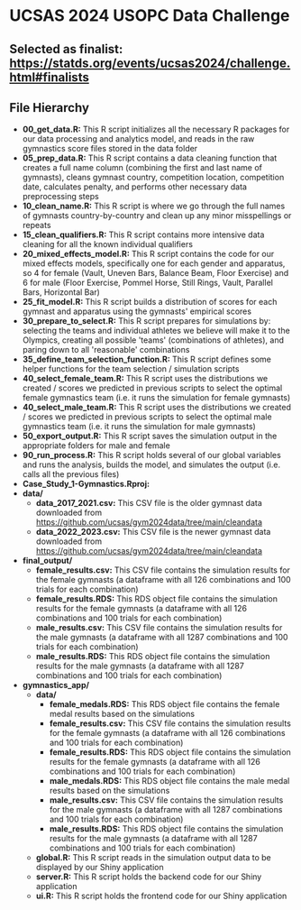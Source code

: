# UCSAS 2024 USOPC Data Challenge

## Selected as finalist: https://statds.org/events/ucsas2024/challenge.html#finalists

## File Hierarchy

* **00_get_data.R:** This R script initializes all the necessary R packages for our data processing and analytics model, and reads in the raw gymnastics score files stored in the data folder
* **05_prep_data.R:** This R script contains a data cleaning function that creates a full name column (combining the first and last name of gymnasts), cleans gymnast country, competition location, competition date, calculates penalty, and performs other necessary data preprocessing steps
* **10_clean_name.R:** This R script is where we go through the full names of gymnasts country-by-country and clean up any minor misspellings or repeats
* **15_clean_qualifiers.R:** This R script contains more intensive data cleaning for all the known individual qualifiers
* **20_mixed_effects_model.R:** This R script contains the code for our mixed effects models, specifically one for each gender and apparatus, so 4 for female (Vault, Uneven Bars,  Balance Beam, Floor Exercise) and 6 for male (Floor Exercise, Pommel Horse, Still Rings, Vault, Parallel Bars, Horizontal Bar)
* **25_fit_model.R:** This R script builds a distribution of scores for each gymnast and apparatus using the gymnasts' empirical scores
* **30_prepare_to_select.R:** This R script prepares for simulations by: selecting the teams and individual athletes we believe will make it to the Olympics, creating all possible 'teams' (combinations of athletes), and paring down to all 'reasonable' combinations
* **35_define_team_selection_function.R:** This R script defines some helper functions for the team selection / simulation scripts
* **40_select_female_team.R:** This R script uses the distributions we created / scores we predicted in previous scripts to select the optimal female gymnastics team (i.e. it runs the simulation for female gymnasts)
* **40_select_male_team.R:** This R script uses the distributions we created / scores we predicted in previous scripts to select the optimal male gymnastics team (i.e. it runs the simulation for male gymnasts)
* **50_export_output.R:** This R script saves the simulation output in the appropriate folders for male and female
* **90_run_process.R:** This R script holds several of our global variables and runs the analysis, builds the model, and simulates the output (i.e. calls all the previous files)
* **Case_Study_1-Gymnastics.Rproj:**
* **data/**
	* **data_2017_2021.csv:** This CSV file is the older gymnast data downloaded from https://github.com/ucsas/gym2024data/tree/main/cleandata
	* **data_2022_2023.csv:** This CSV file is the newer gymnast data downloaded from https://github.com/ucsas/gym2024data/tree/main/cleandata
* **final_output/**
	* **female_results.csv:** This CSV file contains the simulation results for the female gymnasts (a dataframe with all 126 combinations and 100 trials for each combination)
	* **female_results.RDS:** This RDS object file contains the simulation results for the female gymnasts (a dataframe with all 126 combinations and 100 trials for each combination)
	* **male_results.csv:** This CSV file contains the simulation results for the male gymnasts (a dataframe with all 1287 combinations and 100 trials for each combination)
	* **male_results.RDS:** This RDS object file contains the simulation results for the male gymnasts (a dataframe with all 1287 combinations and 100 trials for each combination)
* **gymnastics_app/**
	* **data/**
		* **female_medals.RDS:** This RDS object file contains the female medal results based on the simulations
		* **female_results.csv:** This CSV file contains the simulation results for the female gymnasts (a dataframe with all 126 combinations and 100 trials for each combination)
		* **female_results.RDS:** This RDS object file contains the simulation results for the female gymnasts (a dataframe with all 126 combinations and 100 trials for each combination)
		* **male_medals.RDS:** This RDS object file contains the male medal results based on the simulations
		* **male_results.csv:** This CSV file contains the simulation results for the male gymnasts (a dataframe with all 1287 combinations and 100 trials for each combination)
		* **male_results.RDS:** This RDS object file contains the simulation results for the male gymnasts (a dataframe with all 1287 combinations and 100 trials for each combination)
	* **global.R:** This R script reads in the simulation output data to be displayed by our Shiny application
	* **server.R:** This R script holds the backend code for our Shiny application
	* **ui.R:** This R script holds the frontend code for our Shiny application
